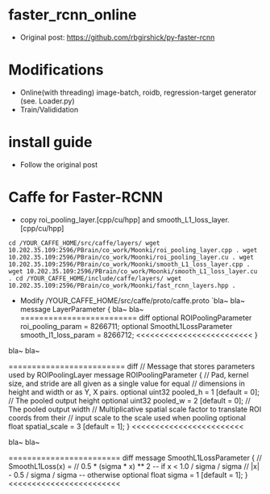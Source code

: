 # faster_rcnn_online
- Original post: https://github.com/rbgirshick/py-faster-rcnn

# Modifications
- Online(with threading) image-batch, roidb, regression-target generator (see. Loader.py)
- Train/Valididation

# install guide
- Follow the original post

# Caffe for Faster-RCNN
- copy roi_pooling_layer.[cpp/cu/hpp] and smooth_L1_loss_layer.[cpp/cu/hpp]

`cd /YOUR_CAFFE_HOME/src/caffe/layers/
wget 10.202.35.109:2596/PBrain/co_work/Moonki/roi_pooling_layer.cpp .
wget 10.202.35.109:2596/PBrain/co_work/Moonki/roi_pooling_layer.cu .
wget 10.202.35.109:2596/PBrain/co_work/Moonki/smooth_L1_loss_layer.cpp .
wget 10.202.35.109:2596/PBrain/co_work/Moonki/smooth_L1_loss_layer.cu .
cd /YOUR_CAFFE_HOME/include/caffe/layers/
wget 10.202.35.109:2596/PBrain/co_work/Moonki/fast_rcnn_layers.hpp .`
- Modify /YOUR_CAFFE_HOME/src/caffe/proto/caffe.proto
`bla~
bla~
message LayerParameter {
  bla~
  bla~
========================= diff
  optional ROIPoolingParameter roi_pooling_param = 8266711;
  optional SmoothL1LossParameter smooth_l1_loss_param = 8266712; 
<<<<<<<<<<<<<<<<<<<<<<<<< 
}

bla~
bla~

========================= diff
// Message that stores parameters used by ROIPoolingLayer 
message ROIPoolingParameter {
  // Pad, kernel size, and stride are all given as a single value for equal
  // dimensions in height and width or as Y, X pairs.
  optional uint32 pooled_h = 1 [default = 0]; // The pooled output height
  optional uint32 pooled_w = 2 [default = 0]; // The pooled output width
  // Multiplicative spatial scale factor to translate ROI coords from their
  // input scale to the scale used when pooling
  optional float spatial_scale = 3 [default = 1]; 
} 
<<<<<<<<<<<<<<<<<<<<<<<<

bla~
bla~

======================== diff
message SmoothL1LossParameter {
  // SmoothL1Loss(x) =
  //   0.5 * (sigma * x) ** 2    -- if x < 1.0 / sigma / sigma
  //   |x| - 0.5 / sigma / sigma -- otherwise
  optional float sigma = 1 [default = 1]; 
} 
<<<<<<<<<<<<<<<<<<<<<<<<
